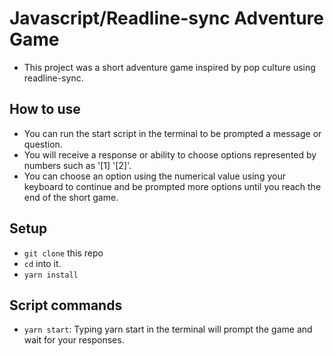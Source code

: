 # Javascript/Readline-sync Adventure Game

- This project was a short adventure game inspired by pop culture using readline-sync.

## How to use

- You can run the start script in the terminal to be prompted a message or question.
- You will receive a response or ability to choose options represented by numbers such as '[1] '[2]'.
- You can choose an option using the numerical value using your keyboard to continue and be prompted more options until you reach the end of the short game.


## Setup

- `git clone` this repo
- `cd` into it.
- `yarn install`


## Script commands

- `yarn start`: Typing yarn start in the terminal will prompt the game and wait for your responses.


